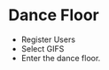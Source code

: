 # Dance Floor
<ul>
  <li>Register Users </li>
  <li>Select GIFS </li>
  <li>Enter the dance floor. </li>
</ul>
